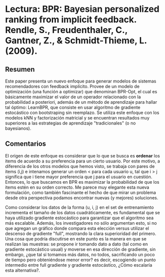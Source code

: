 # Lectura: BPR: Bayesian personalized ranking from implicit feedback. Rendle, S., Freudenthaler, C., Gantner, Z., & Schmidt-Thieme, L. (2009).

## Resumen
Este paper presenta un nuevo enfoque para generar modelos de sistemas recomendadores con feedback implícito. Provee de un modelo de optimización (una función a optimizar) que denominan BPR-Opt, el cual es básicamente maximizar el valor de un operador relacionado con la probabilidad a posteriori, además de un método de aprendizaje para hallar tal óptimo: LearnBPR, que consiste en usar algoritmo de gradiente estocástico con bootstraping sin reemplazo. Se utiliza este enfoque con los modelos kNN y factorización matricial y se encuentran resultados muy superiores a las estrategias de aprendizaje "tradicionales" (o no bayesianos).

## Comentarios

El origen de este enfoque es considerar que lo que se busca es **ordenar** los items de acuerdo a su preferencia para un cierto usuario. Por este motivo, a diferencia de los otros modelos que hemos visto, se trabaja con pares de items (i,j) e intenamos generar un orden < para cada usuario u, tal que i > j significa que i tiene mayor preferencia que j para el usuario en cuestión. Entonces, lo que buscamos en BPR es maximizar la probabilidad de que los items estén en su orden correcto. Me parece muy elegante esta nueva formulación, como también fascinante el hecho de que mirar un problema desde otra perspectiva podamos encontrar nuevas (y mejores) soluciones. 

Como considerar los datos de la forma (u, i, j) en el set de entrenamiento incrementa el tamaño de los datos cuadráticamente, es fundamental que se haya utilizado gradiente estocástico para garantizar que el algoritmo sea más escalable. Además, los investigadores no sólo argumentan esto, si no que agregan un gráfico donde compara esta elección versus utilizar el descenso de gradiente "full", mostrando la clara superioridad del primero. Una cosa que podría discutirse en este punto es la manera en que se realizan las muestras: se propone ir tomando dato a dato (tal como en gradiente estocástico usual) y moverse en esa dirección de gradiente, sin embargo, ¿que tal si tomamos más datos, no todos, sacrificando un poco de tiempo pero obteniéndose menor error? es decir, escogiendo un punto intermedio entre full gradiente y gradiente estocástico, ¿Cómo escalaría esta alternativa?.    
